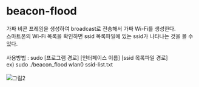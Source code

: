 # beacon-flood
가짜 비콘 프레임을 생성하여 broadcast로 전송해서 가짜 Wi-Fi를 생성한다. <br>
스마트폰의 Wi-Fi 목록을 확인하면 ssid 목록파일에 있는 ssid가 나타나는 것을 볼 수 있다. <br><br>
사용방법 : sudo [프로그램 경로] [인터페이스 이름] [ssid 목록파일 경로] <br>
ex) sudo ./beacon_flood wlan0 ssid-list.txt <br><br>
![그림2](https://user-images.githubusercontent.com/85146195/126965952-0031812c-1858-40ab-8320-6109e569eb5b.png)  
